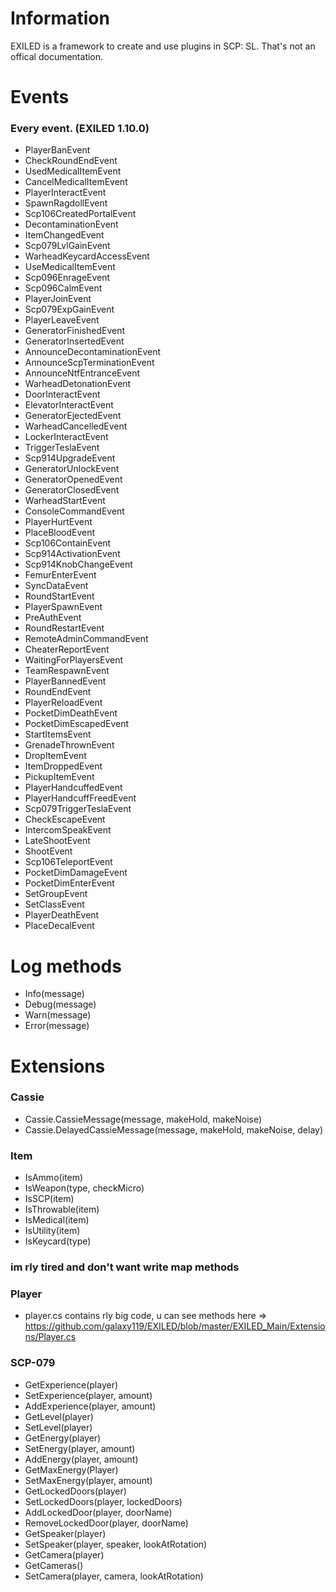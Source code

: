 # Information
EXILED is a framework to create and use plugins in SCP: SL.
That's not an offical documentation.

# Events
### Every event. (EXILED 1.10.0)

- PlayerBanEvent
- CheckRoundEndEvent
- UsedMedicalItemEvent
- CancelMedicalItemEvent
- PlayerInteractEvent
- SpawnRagdollEvent
- Scp106CreatedPortalEvent
- DecontaminationEvent
- ItemChangedEvent
- Scp079LvlGainEvent
- WarheadKeycardAccessEvent
- UseMedicalItemEvent
- Scp096EnrageEvent
- Scp096CalmEvent
- PlayerJoinEvent
- Scp079ExpGainEvent
- PlayerLeaveEvent
- GeneratorFinishedEvent
- GeneratorInsertedEvent
- AnnounceDecontaminationEvent
- AnnounceScpTerminationEvent
- AnnounceNtfEntranceEvent
- WarheadDetonationEvent
- DoorInteractEvent
- ElevatorInteractEvent
- GeneratorEjectedEvent
- WarheadCancelledEvent
- LockerInteractEvent
- TriggerTeslaEvent
- Scp914UpgradeEvent
- GeneratorUnlockEvent
- GeneratorOpenedEvent
- GeneratorClosedEvent
- WarheadStartEvent
- ConsoleCommandEvent
- PlayerHurtEvent
- PlaceBloodEvent
- Scp106ContainEvent
- Scp914ActivationEvent
- Scp914KnobChangeEvent
- FemurEnterEvent
- SyncDataEvent
- RoundStartEvent
- PlayerSpawnEvent
- PreAuthEvent
- RoundRestartEvent
- RemoteAdminCommandEvent
- CheaterReportEvent
- WaitingForPlayersEvent
- TeamRespawnEvent
- PlayerBannedEvent
- RoundEndEvent
- PlayerReloadEvent
- PocketDimDeathEvent
- PocketDimEscapedEvent
- StartItemsEvent
- GrenadeThrownEvent
- DropItemEvent
- ItemDroppedEvent
- PickupItemEvent
- PlayerHandcuffedEvent
- PlayerHandcuffFreedEvent
- Scp079TriggerTeslaEvent
- CheckEscapeEvent
- IntercomSpeakEvent
- LateShootEvent
- ShootEvent
- Scp106TeleportEvent
- PocketDimDamageEvent
- PocketDimEnterEvent
- SetGroupEvent
- SetClassEvent
- PlayerDeathEvent
- PlaceDecalEvent

# Log methods

- Info(message)
- Debug(message)
- Warn(message)
- Error(message)

# Extensions

### Cassie
- Cassie.CassieMessage(message, makeHold, makeNoise)
- Cassie.DelayedCassieMessage(message, makeHold, makeNoise, delay)
### Item
- IsAmmo(item)
- IsWeapon(type, checkMicro)
- IsSCP(item)
- IsThrowable(item)
- IsMedical(item)
- IsUtility(item)
- IsKeycard(type)
### im rly tired and don't want write map methods
### Player
- player.cs contains rly big code, u can see methods here => https://github.com/galaxy119/EXILED/blob/master/EXILED_Main/Extensions/Player.cs
### SCP-079
- GetExperience(player)
- SetExperience(player, amount)
- AddExperience(player, amount)
- GetLevel(player)
- SetLevel(player)
- GetEnergy(player)
- SetEnergy(player, amount)
- AddEnergy(player, amount)
- GetMaxEnergy(Player)
- SetMaxEnergy(player, amount)
- GetLockedDoors(player)
- SetLockedDoors(player, lockedDoors)
- AddLockedDoor(player, doorName)
- RemoveLockedDoor(player, doorName)
- GetSpeaker(player)
- SetSpeaker(player, speaker, lookAtRotation)
- GetCamera(player)
- GetCameras()
- SetCamera(player, camera, lookAtRotation)
